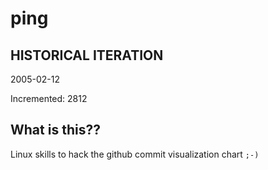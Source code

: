 # ping

## HISTORICAL ITERATION
2005-02-12

Incremented: 2812

## What is this?? 
Linux skills to hack the github commit visualization chart `;-)`
